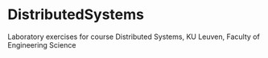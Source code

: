 # DistributedSystems
Laboratory exercises for course Distributed Systems, KU Leuven, Faculty of Engineering Science

